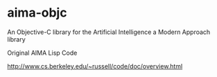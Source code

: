 aima-objc
=========

An Objective-C library for the Artificial Intelligence a Modern Approach library

Original AIMA Lisp Code

http://www.cs.berkeley.edu/~russell/code/doc/overview.html
